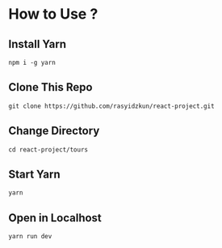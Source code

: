 # How to Use ?

## Install Yarn

`npm i -g yarn`

## Clone This Repo

`git clone https://github.com/rasyidzkun/react-project.git `

## Change Directory

`cd react-project/tours`

## Start Yarn

`yarn`

## Open in Localhost

`yarn run dev`
